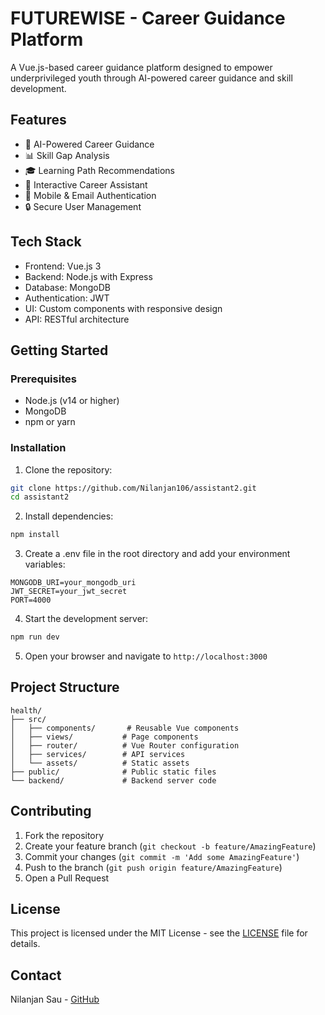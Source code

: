 # FUTUREWISE - Career Guidance Platform

A Vue.js-based career guidance platform designed to empower underprivileged youth through AI-powered career guidance and skill development.

## Features

- 🎯 AI-Powered Career Guidance
- 📊 Skill Gap Analysis
- 🎓 Learning Path Recommendations
- 🤖 Interactive Career Assistant
- 📱 Mobile & Email Authentication
- 🔒 Secure User Management

## Tech Stack

- Frontend: Vue.js 3
- Backend: Node.js with Express
- Database: MongoDB
- Authentication: JWT
- UI: Custom components with responsive design
- API: RESTful architecture

## Getting Started

### Prerequisites

- Node.js (v14 or higher)
- MongoDB
- npm or yarn

### Installation

1. Clone the repository:
```bash
git clone https://github.com/Nilanjan106/assistant2.git
cd assistant2
```

2. Install dependencies:
```bash
npm install
```

3. Create a .env file in the root directory and add your environment variables:
```env
MONGODB_URI=your_mongodb_uri
JWT_SECRET=your_jwt_secret
PORT=4000
```

4. Start the development server:
```bash
npm run dev
```

5. Open your browser and navigate to `http://localhost:3000`

## Project Structure

```
health/
├── src/
│   ├── components/       # Reusable Vue components
│   ├── views/           # Page components
│   ├── router/          # Vue Router configuration
│   ├── services/        # API services
│   └── assets/          # Static assets
├── public/              # Public static files
└── backend/             # Backend server code
```

## Contributing

1. Fork the repository
2. Create your feature branch (`git checkout -b feature/AmazingFeature`)
3. Commit your changes (`git commit -m 'Add some AmazingFeature'`)
4. Push to the branch (`git push origin feature/AmazingFeature`)
5. Open a Pull Request

## License

This project is licensed under the MIT License - see the [LICENSE](LICENSE) file for details.

## Contact

Nilanjan Sau - [GitHub](https://github.com/Nilanjan106)
